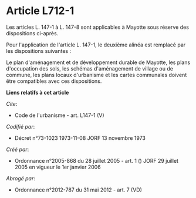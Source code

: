 # Article L712-1

Les articles L. 147-1 à L. 147-8 sont applicables à Mayotte sous réserve des dispositions ci-après. 

Pour l'application de l'article L. 147-1, le deuxième alinéa est remplacé par les dispositions suivantes : 

Le plan d'aménagement et de développement durable de Mayotte, les plans d'occupation des sols, les schémas d'aménagement de
village ou de commune, les plans locaux d'urbanisme et les cartes communales doivent être compatibles avec ces dispositions.

**Liens relatifs à cet article**

_Cite_:

  - Code de l'urbanisme - art. L147-1 (V)

_Codifié par_:

  - Décret n°73-1023 1973-11-08 JORF 13 novembre 1973

_Créé par_:

  - Ordonnance n°2005-868 du 28 juillet 2005 - art. 1 () JORF 29 juillet 2005 en vigueur le 1er janvier 2006

_Abrogé par_:

  - Ordonnance n°2012-787 du 31 mai 2012 - art. 7 (VD)
